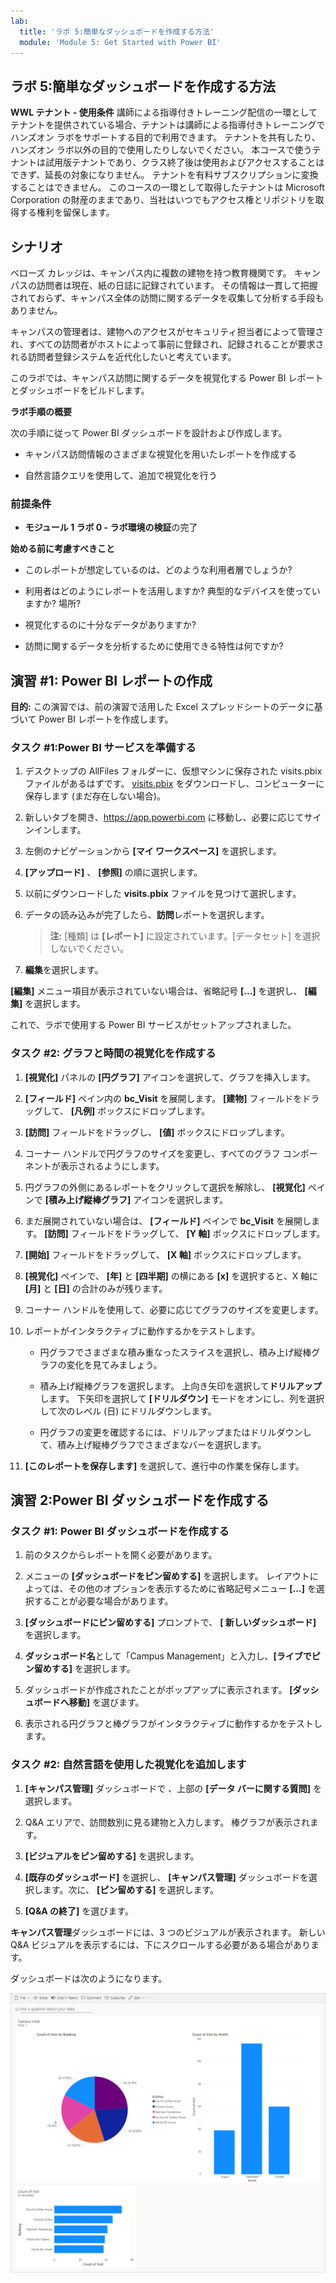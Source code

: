 ```yaml
---
lab:
  title: 'ラボ 5:簡単なダッシュボードを作成する方法'
  module: 'Module 5: Get Started with Power BI'
---
```


## ラボ 5:簡単なダッシュボードを作成する方法

**WWL テナント - 使用条件** 講師による指導付きトレーニング配信の一環としてテナントを提供されている場合、テナントは講師による指導付きトレーニングでハンズオン ラボをサポートする目的で利用できます。 テナントを共有したり、ハンズオン ラボ以外の目的で使用したりしないでください。 本コースで使うテナントは試用版テナントであり、クラス終了後は使用およびアクセスすることはできず、延長の対象になりません。 テナントを有料サブスクリプションに変換することはできません。 このコースの一環として取得したテナントは Microsoft Corporation の財産のままであり、当社はいつでもアクセス権とリポジトリを取得する権利を留保します。 

## シナリオ

ベローズ カレッジは、キャンパス内に複数の建物を持つ教育機関です。 キャンパスの訪問者は現在、紙の日誌に記録されています。 その情報は一貫して把握されておらず、キャンパス全体の訪問に関するデータを収集して分析する手段もありません。

キャンパスの管理者は、建物へのアクセスがセキュリティ担当者によって管理され、すべての訪問者がホストによって事前に登録され、記録されることが要求される訪問者登録システムを近代化したいと考えています。

このラボでは、キャンパス訪問に関するデータを視覚化する Power BI レポートとダッシュボードをビルドします。

**ラボ手順の概要**

次の手順に従って Power BI ダッシュボードを設計および作成します。

- キャンパス訪問情報のさまざまな視覚化を用いたレポートを作成する

- 自然言語クエリを使用して、追加で視覚化を行う

### 前提条件

- **モジュール 1 ラボ 0 - ラボ環境の検証**の完了

**始める前に考慮すべきこと**

- このレポートが想定しているのは、どのような利用者層でしょうか?

- 利用者はどのようにレポートを活用しますか? 典型的なデバイスを使っていますか? 場所?

- 視覚化するのに十分なデータがありますか?

- 訪問に関するデータを分析するために使用できる特性は何ですか?

## 演習 #1: Power BI レポートの作成

**目的:** この演習では、前の演習で活用した Excel スプレッドシートのデータに基づいて Power BI レポートを作成します。

### タスク #1:Power BI サービスを準備する

1. デスクトップの AllFiles フォルダーに、仮想マシンに保存された visits.pbix ファイルがあるはずです。 [visits.pbix](https://github.com/MicrosoftLearning/PL-900-Microsoft-Power-Platform-Fundamentals/raw/master/Allfiles/visits.pbix) をダウンロードし、コンピューターに保存します (まだ存在しない場合)。

1. 新しいタブを開き、https://app.powerbi.com に移動し、必要に応じてサインインします。

1. 左側のナビゲーションから **[マイ ワークスペース]** を選択します。

1. **[アップロード]** 、 **[参照]** の順に選択します。

1. 以前にダウンロードした **visits.pbix** ファイルを見つけて選択します。

1. データの読み込みが完了したら、**訪問**レポートを選択します。

    >**注:** [種類] は **[レポート]** に設定されています。[データセット] を選択しないでください。

1. **編集**を選択します。

**[編集]** メニュー項目が表示されていない場合は、省略記号 **[...]** を選択し、 **[編集]** を選択します。

これで、ラボで使用する Power BI サービスがセットアップされました。

### タスク #2: グラフと時間の視覚化を作成する

1. **[視覚化]** パネルの **[円グラフ]** アイコンを選択して、グラフを挿入します。

1. **[フィールド]** ペイン内の **bc_Visit** を展開します。 **[建物]** フィールドをドラッグして、 **[凡例]** ボックスにドロップします。

1. **[訪問]** フィールドをドラッグし、 **[値]** ボックスにドロップします。

1. コーナー ハンドルで円グラフのサイズを変更し、すべてのグラフ コンポーネントが表示されるようにします。

1. 円グラフの外側にあるレポートをクリックして選択を解除し、 **[視覚化]** ペインで **[積み上げ縦棒グラフ]** アイコンを選択します。

1. まだ展開されていない場合は、 **[フィールド]** ペインで **bc_Visit** を展開します。 **[訪問]** フィールドをドラッグして、 **[Y 軸]** ボックスにドロップします。

1. **[開始]** フィールドをドラッグして、 **[X 軸]** ボックスにドロップします。

1. **[視覚化]** ペインで、 **[年]** と **[四半期]** の横にある **[x]** を選択すると、X 軸に **[月]** と **[日]** の合計のみが残ります。

1. コーナー ハンドルを使用して、必要に応じてグラフのサイズを変更します。

1. レポートがインタラクティブに動作するかをテストします。

    - 円グラフでさまざまな積み重なったスライスを選択し、積み上げ縦棒グラフの変化を見てみましょう。

    - 積み上げ縦棒グラフを選択します。 上向き矢印を選択して**ドリルアップ**します。 下矢印を選択して **[ドリルダウン]** モードをオンにし、列を選択して次のレベル (日) にドリルダウンします。

    - 円グラフの変更を確認するには、ドリルアップまたはドリルダウンして、積み上げ縦棒グラフでさまざまなバーを選択します。

1. **[このレポートを保存します]** を選択して、進行中の作業を保存します。

## 演習 2:Power BI ダッシュボードを作成する

### タスク #1: Power BI ダッシュボードを作成する

1. 前のタスクからレポートを開く必要があります。

1. メニューの **[ダッシュボードをピン留めする]** を選択します。 レイアウトによっては、その他のオプションを表示するために省略記号メニュー **[...]** を選択することが必要な場合があります。

1. **[ダッシュボードにピン留めする]** プロンプトで、 **[ 新しいダッシュボード]** を選択します。

1. **ダッシュボード名**として「Campus Management」と入力し、**[ライブでピン留めする]** を選択します。

1. ダッシュボードが作成されたことがポップアップに表示されます。 **[ダッシュボードへ移動]** を選びます。

1. 表示される円グラフと棒グラフがインタラクティブに動作するかをテストします。

### タスク #2: 自然言語を使用した視覚化を追加します

1. **[キャンパス管理]** ダッシュボードで 、上部の **[データ バーに関する質問]** を選択します。

1. Q&A エリアで、訪問数別に見る建物と入力します。 棒グラフが表示されます。

1. **[ビジュアルをピン留めする]** を選択します。

1. **[既存のダッシュボード]** を選択し、 **[キャンパス管理]** ダッシュボードを選択します。次に、 **[ピン留めする]** を選択します。

1. **[Q&amp;A の終了]** を選びます。

**キャンパス管理**ダッシュボードには、3 つのビジュアルが表示されます。 新しい Q&A ビジュアルを表示するには、下にスクロールする必要がある場合があります。

ダッシュボードは次のようになります。

[![作成したダッシュボードのスクリーンショット](media/lab-5-power-bi-01.png)](https://github.com/MicrosoftLearning/PL-900-Microsoft-Power-Platform-Fundamentals/blob/master/Instructions/Labs/media/5-powerbi-result.png)

 
